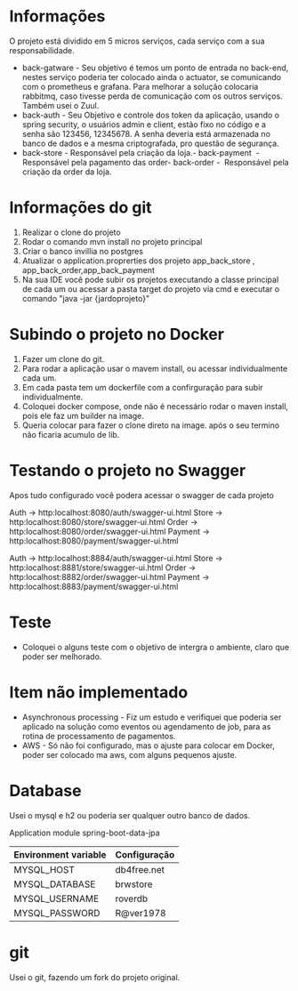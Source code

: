# Informações


O projeto está dividido em 5 micros serviços, cada serviço com a sua responsabilidade.
- back-gatware - Seu objetivo é temos um ponto de entrada no back-end, nestes serviço poderia ter colocado ainda o actuator, se comunicando com o prometheus e grafana. Para melhorar a solução colocaria rabbitmq, caso tivesse perda de comunicação com os outros serviços. Também usei o Zuul.
- back-auth - Seu Objetivo e controle dos token da aplicação, usando o spring security, o usuários admin e client, estão fixo no código e a senha são 123456, 12345678. A senha deveria está armazenada no banco de dados e a mesma criptografada, pro questão de segurança.
- back-store - Responsável pela criação da loja.- back-payment  - Responsável pela pagamento das order- back-order -  Responsável pela criação da order da loja.


# Informações do git 

1.  Realizar o clone do projeto 
2.  Rodar o comando mvn install no projeto principal
3.  Criar o banco invillia no postgres 
4.  Atualizar o application.proprerties dos projeto  app_back_store , app_back_order,app_back_payment
5.  Na sua IDE você pode subir os projetos executando a classe principal de cada um ou acessar a pasta target do projeto via cmd e executar o comando "java -jar {jardoprojeto}"

# Subindo o projeto no Docker

1. Fazer um clone do git. 
2. Para rodar a aplicação usar o mavem install, ou acessar individualmente cada um.
3. Em cada pasta tem um dockerfile com a confirguração para subir individualmente.
4. Coloquei docker compose, onde não é necessário rodar o maven install, pois ele faz um builder na image.
5. Queria colocar para fazer o clone direto na image. após o seu termino não ficaria acumulo de lib.

# Testando o projeto no Swagger

Apos tudo configurado você podera acessar o swagger de cada projeto


Auth -> http:localhost:8080/auth/swagger-ui.html
Store -> http:localhost:8080/store/swagger-ui.html
Order -> http:localhost:8080/order/swagger-ui.html
Payment -> http:localhost:8080/payment/swagger-ui.html

Auth -> http:localhost:8884/auth/swagger-ui.html
Store -> http:localhost:8881/store/swagger-ui.html
Order -> http:localhost:8882/order/swagger-ui.html
Payment -> http:localhost:8883/payment/swagger-ui.html

# Teste

- Coloquei o alguns teste com o objetivo de intergra o ambiente, claro que poder ser melhorado.

# Item não implementado

* Asynchronous processing - Fiz um estudo e verifiquei que poderia ser aplicado na solução como eventos ou agendamento de job, para as rotina de processamento de pagamentos. 
* AWS - Só não foi configurado, mas o ajuste para colocar em Docker, poder ser colocado ma aws, com alguns pequenos ajuste.

# Database

Usei o mysql e h2 ou poderia ser qualquer outro banco de dados.

Application module spring-boot-data-jpa

| Environment variable | Configuração |
| ------ | -------|
| MYSQL_HOST | db4free.net |
| MYSQL_DATABASE |brwstore  |
| MYSQL_USERNAME |roverdb |
| MYSQL_PASSWORD |R@ver1978 |

# git 

Usei o git, fazendo um fork do projeto original.





